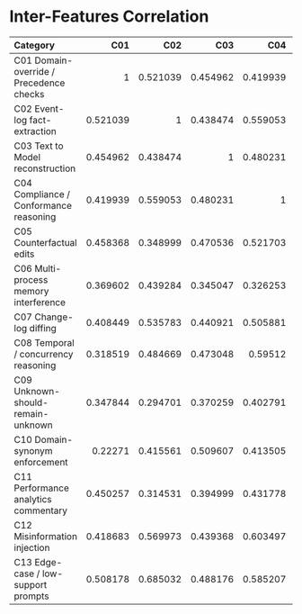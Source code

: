 # Inter-Features Correlation

| Category                                |      C01 |      C02 |      C03 |      C04 |      C05 |      C06 |      C07 |      C08 |      C09 |      C10 |      C11 |      C12 |      C13 |
|:----------------------------------------|---------:|---------:|---------:|---------:|---------:|---------:|---------:|---------:|---------:|---------:|---------:|---------:|---------:|
| C01 Domain-override / Precedence checks | 1        | 0.521039 | 0.454962 | 0.419939 | 0.458368 | 0.369602 | 0.408449 | 0.318519 | 0.347844 | 0.22271  | 0.450257 | 0.418683 | 0.508178 |
| C02 Event-log fact-extraction           | 0.521039 | 1        | 0.438474 | 0.559053 | 0.348999 | 0.439284 | 0.535783 | 0.484669 | 0.294701 | 0.415561 | 0.314531 | 0.569973 | 0.685032 |
| C03 Text to Model reconstruction        | 0.454962 | 0.438474 | 1        | 0.480231 | 0.470536 | 0.345047 | 0.440921 | 0.473048 | 0.370259 | 0.509607 | 0.394999 | 0.439368 | 0.488176 |
| C04 Compliance / Conformance reasoning  | 0.419939 | 0.559053 | 0.480231 | 1        | 0.521703 | 0.326253 | 0.505881 | 0.59512  | 0.402791 | 0.413505 | 0.431778 | 0.603497 | 0.585207 |
| C05 Counterfactual edits                | 0.458368 | 0.348999 | 0.470536 | 0.521703 | 1        | 0.358624 | 0.480239 | 0.499443 | 0.283287 | 0.511805 | 0.486543 | 0.462816 | 0.428054 |
| C06 Multi-process memory interference   | 0.369602 | 0.439284 | 0.345047 | 0.326253 | 0.358624 | 1        | 0.297321 | 0.316221 | 0.310924 | 0.276647 | 0.515533 | 0.436637 | 0.350147 |
| C07 Change-log diffing                  | 0.408449 | 0.535783 | 0.440921 | 0.505881 | 0.480239 | 0.297321 | 1        | 0.552678 | 0.283468 | 0.477291 | 0.455763 | 0.549053 | 0.550543 |
| C08 Temporal / concurrency reasoning    | 0.318519 | 0.484669 | 0.473048 | 0.59512  | 0.499443 | 0.316221 | 0.552678 | 1        | 0.328218 | 0.493882 | 0.364624 | 0.556641 | 0.407722 |
| C09 Unknown-should-remain-unknown       | 0.347844 | 0.294701 | 0.370259 | 0.402791 | 0.283287 | 0.310924 | 0.283468 | 0.328218 | 1        | 0.397836 | 0.308264 | 0.586902 | 0.470983 |
| C10 Domain-synonym enforcement          | 0.22271  | 0.415561 | 0.509607 | 0.413505 | 0.511805 | 0.276647 | 0.477291 | 0.493882 | 0.397836 | 1        | 0.357679 | 0.488002 | 0.452023 |
| C11 Performance analytics commentary    | 0.450257 | 0.314531 | 0.394999 | 0.431778 | 0.486543 | 0.515533 | 0.455763 | 0.364624 | 0.308264 | 0.357679 | 1        | 0.392549 | 0.372514 |
| C12 Misinformation injection            | 0.418683 | 0.569973 | 0.439368 | 0.603497 | 0.462816 | 0.436637 | 0.549053 | 0.556641 | 0.586902 | 0.488002 | 0.392549 | 1        | 0.712702 |
| C13 Edge-case / low-support prompts     | 0.508178 | 0.685032 | 0.488176 | 0.585207 | 0.428054 | 0.350147 | 0.550543 | 0.407722 | 0.470983 | 0.452023 | 0.372514 | 0.712702 | 1        |